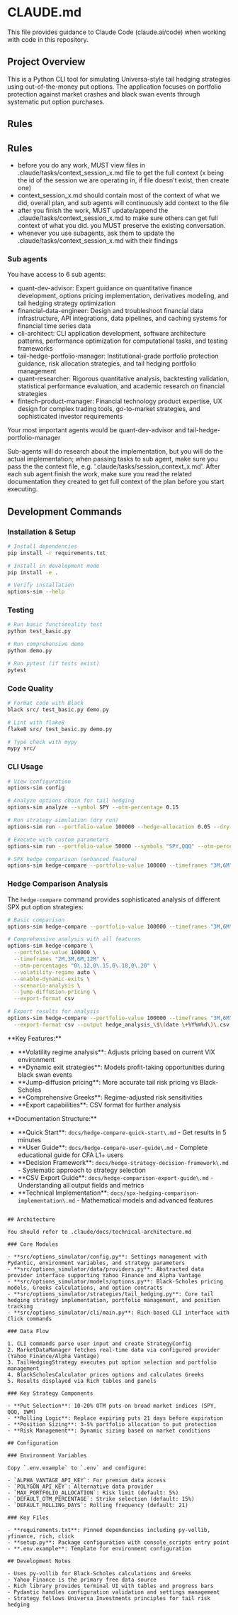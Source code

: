 # CLAUDE.md

This file provides guidance to Claude Code (claude.ai/code) when working with code in this repository.

## Project Overview

This is a Python CLI tool for simulating Universa-style tail hedging strategies using out-of-the-money put options. The application focuses on portfolio protection against market crashes and black swan events through systematic put option purchases.

## Rules

## Rules

- before you do any work, MUST view files in .claude/tasks/context_session_x.md file to get the full context (x being the id of the session we are operating in, if file doesn't exist, then create one)
- context_session_x.md should contain most of the context of what we did, overall plan, and sub agents will continuously add context to the file
- after you finish the work, MUST update/append the .claude/tasks/context_session_x.md to make sure others can get full context of what you did. you MUST preserve the existing conversation.
- whenever you use subagents, ask them to update the .claude/tasks/context_session_x.md with their findings

### Sub agents

You have access to 6 sub agents:

- quant-dev-advisor: Expert guidance on quantitative finance development, options pricing implementation, derivatives modeling, and tail hedging strategy optimization
- financial-data-engineer: Design and troubleshoot financial data infrastructure, API integrations, data pipelines, and caching systems for financial time series data
- cli-architect: CLI application development, software architecture patterns, performance optimization for computational tasks, and testing frameworks
- tail-hedge-portfolio-manager: Institutional-grade portfolio protection guidance, risk allocation strategies, and tail hedging portfolio management
- quant-researcher: Rigorous quantitative analysis, backtesting validation, statistical performance evaluation, and academic research on financial strategies
- fintech-product-manager: Financial technology product expertise, UX design for complex trading tools, go-to-market strategies, and sophisticated investor requirements

Your most important agents would be quant-dev-advisor and tail-hedge-portfolio-manager

Sub-agents will do research about the implementation, but you will do the actual implementation; when passing tasks to sub agent, make sure you pass the the context file, e.g. '.claude/tasks/session_context_x.md'.
After each sub agent finish the work, make sure you read the related documentation they created to get full context of the plan before you start executing.

## Development Commands

### Installation & Setup

```bash
# Install dependencies
pip install -r requirements.txt

# Install in development mode
pip install -e .

# Verify installation
options-sim --help
```

### Testing

```bash
# Run basic functionality test
python test_basic.py

# Run comprehensive demo
python demo.py

# Run pytest (if tests exist)
pytest
```

### Code Quality

```bash
# Format code with Black
black src/ test_basic.py demo.py

# Lint with flake8
flake8 src/ test_basic.py demo.py

# Type check with mypy
mypy src/
```

### CLI Usage

```bash
# View configuration
options-sim config

# Analyze options chain for tail hedging
options-sim analyze --symbol SPY --otm-percentage 0.15

# Run strategy simulation (dry run)
options-sim run --portfolio-value 100000 --hedge-allocation 0.05 --dry-run

# Execute with custom parameters
options-sim run --portfolio-value 50000 --symbols "SPY,QQQ" --otm-percentage 0.18

# SPX hedge comparison (enhanced feature)
options-sim hedge-compare --portfolio-value 100000 --timeframes "3M,6M" --export-format csv
```

### Hedge Comparison Analysis

The `hedge-compare` command provides sophisticated analysis of different SPX put option strategies:

```bash
# Basic comparison
options-sim hedge-compare --portfolio-value 100000 --timeframes "3M,6M"

# Comprehensive analysis with all features
options-sim hedge-compare \
  --portfolio-value 100000 \
  --timeframes "2M,3M,6M,12M" \
  --otm-percentages "0\.12,0\.15,0\.18,0\.20" \
  --volatility-regime auto \
  --enable-dynamic-exits \
  --scenario-analysis \
  --jump-diffusion-pricing \
  --export-format csv

# Export results for analysis
options-sim hedge-compare --portfolio-value 100000 --timeframes "3M,6M" \
  --export-format csv --output hedge_analysis_\$\(date \+%Y%m%d\)\.csv
```

\*\*Key Features:\*\*
- \*\*Volatility regime analysis\*\*: Adjusts pricing based on current VIX environment
- \*\*Dynamic exit strategies\*\*: Models profit-taking opportunities during black swan events
- \*\*Jump-diffusion pricing\*\*: More accurate tail risk pricing vs Black-Scholes
- \*\*Comprehensive Greeks\*\*: Regime-adjusted risk sensitivities
- \*\*Export capabilities\*\*: CSV format for further analysis

\*\*Documentation Structure:\*\*
- \*\*Quick Start\*\*: `docs/hedge-compare-quick-start\.md` - Get results in 5 minutes
- \*\*User Guide\*\*: `docs/hedge-compare-user-guide\.md` - Complete educational guide for CFA L1\+ users
- \*\*Decision Framework\*\*: `docs/hedge-strategy-decision-framework\.md` - Systematic approach to strategy selection
- \*\*CSV Export Guide\*\*: `docs/hedge-comparison-export-guide\.md` - Understanding all output fields and metrics
- \*\*Technical Implementation\*\*: `docs/spx-hedging-comparison-implementation\.md` - Mathematical models and advanced features
```

## Architecture

You should refer to .claude/docs/technical-architecture.md

### Core Modules

- **src/options_simulator/config.py**: Settings management with Pydantic, environment variables, and strategy parameters
- **src/options_simulator/data/providers.py**: Abstracted data provider interface supporting Yahoo Finance and Alpha Vantage
- **src/options_simulator/models/options.py**: Black-Scholes pricing models, Greeks calculations, and option contracts
- **src/options_simulator/strategies/tail_hedging.py**: Core tail hedging strategy implementation, portfolio management, and position tracking
- **src/options_simulator/cli/main.py**: Rich-based CLI interface with Click commands

### Data Flow

1. CLI commands parse user input and create StrategyConfig
2. MarketDataManager fetches real-time data via configured provider (Yahoo Finance/Alpha Vantage)
3. TailHedgingStrategy executes put option selection and portfolio management
4. BlackScholesCalculator prices options and calculates Greeks
5. Results displayed via Rich tables and panels

### Key Strategy Components

- **Put Selection**: 10-20% OTM puts on broad market indices (SPY, QQQ, IWM)
- **Rolling Logic**: Replace expiring puts 21 days before expiration
- **Position Sizing**: 3-5% portfolio allocation to put protection
- **Risk Management**: Dynamic sizing based on market conditions

## Configuration

### Environment Variables

Copy `.env.example` to `.env` and configure:

- `ALPHA_VANTAGE_API_KEY`: For premium data access
- `POLYGON_API_KEY`: Alternative data provider
- `MAX_PORTFOLIO_ALLOCATION`: Risk limit (default: 5%)
- `DEFAULT_OTM_PERCENTAGE`: Strike selection (default: 15%)
- `DEFAULT_ROLLING_DAYS`: Rolling frequency (default: 21)

### Key Files

- **requirements.txt**: Pinned dependencies including py-vollib, yfinance, rich, click
- **setup.py**: Package configuration with console_scripts entry point
- **.env.example**: Template for environment configuration

## Development Notes

- Uses py-vollib for Black-Scholes calculations and Greeks
- Yahoo Finance is the primary free data source
- Rich library provides terminal UI with tables and progress bars
- Pydantic handles configuration validation and settings management
- Strategy follows Universa Investments principles for tail risk hedging
